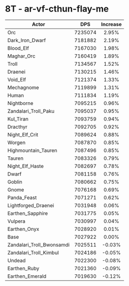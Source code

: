 # 8T - ar-vf-cthun-flay-me
| Actor | DPS | Increase |
|---|:---:|:---:|
|Orc|7235074|2.95%|
|Dark_Iron_Dwarf|7181882|2.19%|
|Blood_Elf|7167030|1.98%|
|Maghar_Orc|7160419|1.89%|
|Troll|7134567|1.52%|
|Draenei|7130215|1.46%|
|Void_Elf|7121374|1.33%|
|Mechagnome|7119899|1.31%|
|Human|7111834|1.19%|
|Nightborne|7095215|0.96%|
|Zandalari_Troll_Paku|7095037|0.95%|
|Kul_Tiran|7093759|0.94%|
|Dracthyr|7092705|0.92%|
|Night_Elf_Crit|7089624|0.88%|
|Worgen|7087870|0.85%|
|Highmountain_Tauren|7087496|0.85%|
|Tauren|7083326|0.79%|
|Night_Elf_Haste|7082697|0.78%|
|Dwarf|7081158|0.76%|
|Goblin|7080662|0.75%|
|Gnome|7076168|0.69%|
|Panda_Feast|7071271|0.62%|
|Lightforged_Draenei|7031948|0.06%|
|Earthen_Sapphire|7031775|0.05%|
|Vulpera|7030997|0.04%|
|Earthen_Onyx|7028920|0.01%|
|Base|7027922|0.00%|
|Zandalari_Troll_Bwonsamdi|7025511|-0.03%|
|Zandalari_Troll_Kimbul|7024186|-0.05%|
|Undead|7022300|-0.08%|
|Earthen_Ruby|7021360|-0.09%|
|Earthen_Emerald|7019630|-0.12%|
